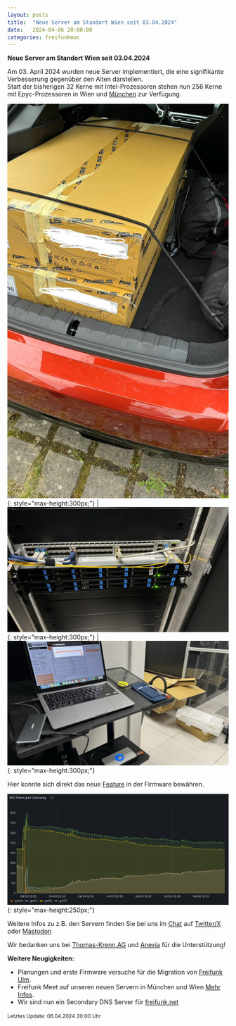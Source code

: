 ```yaml
---
layout: posts
title:  "Neue Server am Standort Wien seit 03.04.2024"
date:   2024-04-06 20:00:00
categories: freifunkmuc
---
```


**Neue Server am Standort Wien seit 03.04.2024**

Am 03. April 2024 wurden neue Server implementiert, die eine signifikante Verbesserung gegenüber den Alten darstellen.  
Statt der bisherigen 32 Kerne mit Intel-Prozessoren stehen nun 256 Kerne mit Epyc-Prozessoren in Wien und [München](https://ffmuc.net/freifunkmuc/2024/03/09/neue-server-am-standort-muc/) zur Verfügung.

![Neue Server 2](/assets/posts/2024-04-06-neue-server2.jpg){: style="max-height:300px;"} | ![Neue Server 1](/assets/posts/2024-04-06-neue-server.jpg){: style="max-height:300px;"} | ![Neue Server 3](/assets/posts/2024-04-06-neue-server3.jpg){: style="max-height:300px;"}

Hier konnte sich direkt das neue [Feature](https://ffmuc.net/freifunkmuc/2024/03/30/firmware-update/) in der Firmware bewähren. 

![LoadBalancing](/assets/posts/2024-04-06-loadbalancing.png){: style="max-height:250px;"}

Weitere Infos zu z.B. den Servern finden Sie bei uns im [Chat](https://chat.ffmuc.net) auf [Twitter/X](https://twitter.com/FreifunkMUC/status/1775463162843640093) oder [Mastodon](https://social.ffmuc.net/@freifunkMUC)

Wir bedanken uns bei [Thomas-Krenn.AG](https://www.thomas-krenn.com) und [Anexia](https://anexia.com/de/) für die Unterstützung!


**Weitere Neugigkeiten:**
- Planungen und erste Firmware versuche für die Migration von [Freifunk Ulm](https://wiki.freifunk-ulm.de/doku.php).
- Freifunk Meet auf unseren neuen Servern in München und Wien [Mehr Infos](https://twitter.com/FreifunkMUC/status/1776188610577908126).
- Wir sind nun ein Secondary DNS Server für [freifunk.net](https://freifunk.net)

<small>Letztes Update: 06.04.2024 20:00 Uhr</small>
